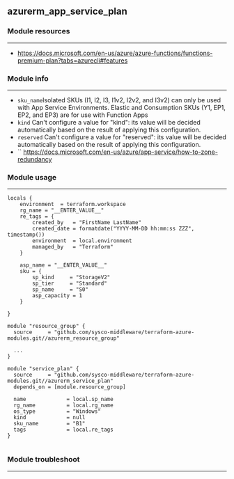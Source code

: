 ## azurerm_app_service_plan

### Module resources
---

* https://docs.microsoft.com/en-us/azure/azure-functions/functions-premium-plan?tabs=azurecli#features


### Module info
---

* `sku_name`Isolated SKUs (I1, I2, I3, I1v2, I2v2, and I3v2) can only be used with App Service Environments. Elastic and Consumption SKUs (Y1, EP1, EP2, and EP3) are for use with Function Apps
* `kind` Can't configure a value for "kind": its value will be decided automatically based on the result of applying this configuration.
* `reserved`  Can't configure a value for "reserved": its value will be decided automatically based on the result of applying this configuration.
* `` https://docs.microsoft.com/en-us/azure/app-service/how-to-zone-redundancy
### Module usage
---

```
locals {
    environment  = terraform.workspace
    rg_name = "__ENTER_VALUE__"
    re_tags = {
        created_by   = "FirstName LastName"
        created_date = formatdate("YYYY-MM-DD hh:mm:ss ZZZ", timestamp())
        environment  = local.environment
        managed_by   = "Terraform"
    }
    
    asp_name = "__ENTER_VALUE__"
    sku = {
        sp_kind     = "StorageV2"
        sp_tier     = "Standard"
        sp_name     = "S0"
        asp_capacity = 1
    }
        
}

module "resource_group" {
  source     = "github.com/sysco-middleware/terraform-azure-modules.git//azurerm_resource_group"

  ...
}

module "service_plan" {
  source     = "github.com/sysco-middleware/terraform-azure-modules.git//azurerm_service_plan"
  depends_on = [module.resource_group]

  name             = local.sp_name
  rg_name          = local.rg_name
  os_type          = "Windows"
  kind             = null
  sku_name         = "B1"
  tags             = local.re_tags
}


```

### Module troubleshoot
---

